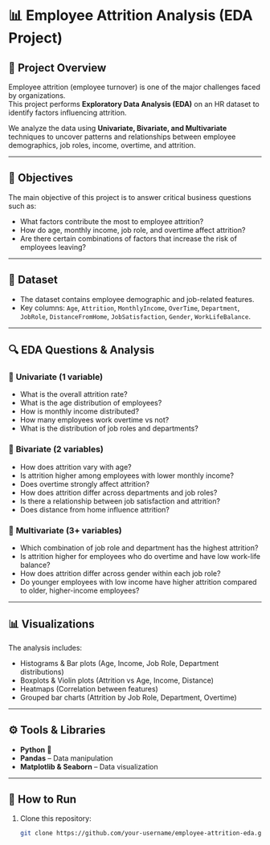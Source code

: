# 📊 Employee Attrition Analysis (EDA Project)

## 📌 Project Overview
Employee attrition (employee turnover) is one of the major challenges faced by organizations.  
This project performs **Exploratory Data Analysis (EDA)** on an HR dataset to identify factors influencing attrition.  

We analyze the data using **Univariate, Bivariate, and Multivariate** techniques to uncover patterns and relationships between employee demographics, job roles, income, overtime, and attrition.

---

## 🎯 Objectives
The main objective of this project is to answer critical business questions such as:
- What factors contribute the most to employee attrition?
- How do age, monthly income, job role, and overtime affect attrition?
- Are there certain combinations of factors that increase the risk of employees leaving?

---

## 📂 Dataset
- The dataset contains employee demographic and job-related features.  
- Key columns: `Age`, `Attrition`, `MonthlyIncome`, `OverTime`, `Department`, `JobRole`, `DistanceFromHome`, `JobSatisfaction`, `Gender`, `WorkLifeBalance`.

---

## 🔍 EDA Questions & Analysis

### 🔹 **Univariate (1 variable)**
- What is the overall attrition rate?  
- What is the age distribution of employees?  
- How is monthly income distributed?  
- How many employees work overtime vs not?  
- What is the distribution of job roles and departments?  

### 🔹 **Bivariate (2 variables)**
- How does attrition vary with age?  
- Is attrition higher among employees with lower monthly income?  
- Does overtime strongly affect attrition?  
- How does attrition differ across departments and job roles?  
- Is there a relationship between job satisfaction and attrition?  
- Does distance from home influence attrition?  

### 🔹 **Multivariate (3+ variables)**
- Which combination of job role and department has the highest attrition?  
- Is attrition higher for employees who do overtime and have low work-life balance?  
- How does attrition differ across gender within each job role?  
- Do younger employees with low income have higher attrition compared to older, higher-income employees?  

---

## 📊 Visualizations
The analysis includes:
- Histograms & Bar plots (Age, Income, Job Role, Department distributions)  
- Boxplots & Violin plots (Attrition vs Age, Income, Distance)  
- Heatmaps (Correlation between features)  
- Grouped bar charts (Attrition by Job Role, Department, Overtime)  

---

## ⚙️ Tools & Libraries
- **Python** 🐍  
- **Pandas** – Data manipulation  
- **Matplotlib & Seaborn** – Data visualization  

---

## 🚀 How to Run
1. Clone this repository:
   ```bash
   git clone https://github.com/your-username/employee-attrition-eda.git
